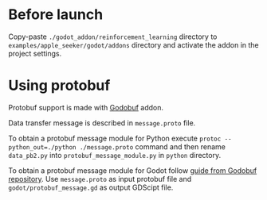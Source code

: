 # Before launch
Copy-paste `./godot_addon/reinforcement_learning` directory to `examples/apple_seeker/godot/addons` directory and activate the addon in the project settings.

# Using protobuf
Protobuf support is made with [Godobuf](https://github.com/oniksan/godobuf) addon.

Data transfer message is described in `message.proto` file.

To obtain a protobuf message module for Python execute `protoc --python_out=./python ./message.proto` command and then rename `data_pb2.py` into `protobuf_message_module.py` in `python` directory.

To obtain a protobuf message module for Godot follow [guide from Godobuf repository](https://github.com/oniksan/godobuf#usage). Use `message.proto` as input protobuf file and `godot/protobuf_message.gd` as output GDScipt file.